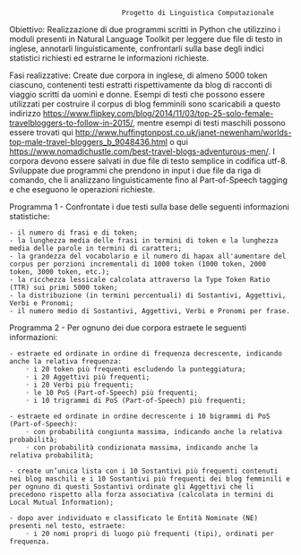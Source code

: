 ﻿

								Progetto di Linguistica Computazionale


Obiettivo: Realizzazione di due programmi scritti in Python che utilizzino i moduli presenti in Natural Language Toolkit per leggere due file di testo in inglese, 
annotarli linguisticamente, confrontarli sulla base degli indici statistici richiesti ed estrarne le informazioni richieste.


Fasi realizzative: Create due corpora in inglese, di almeno 5000 token ciascuno, contenenti testi estratti rispettivamente da blog di racconti di viaggio scritti 
da uomini e donne. Esempi di testi che possono essere utilizzati per costruire il corpus di blog femminili sono scaricabili a questo indirizzo 
https://www.flipkey.com/blog/2014/11/03/top-25-solo-female-travelbloggers-to-follow-in-2015/, mentre esempi di testi maschili possono essere trovati qui 
http://www.huffingtonpost.co.uk/janet-newenham/worlds-top-male-travel-bloggers_b_9048436.html o qui https://www.nomadichustle.com/best-travel-blogs-adventurous-men/. 
I corpora devono essere salvati in due file di testo semplice in codifica utf-8. Sviluppate due programmi che prendono in input i due file da riga di comando, 
che li analizzano linguisticamente fino al Part-of-Speech tagging e che eseguono le operazioni richieste.

Programma 1 - Confrontate i due testi sulla base delle seguenti informazioni statistiche: 

	- il numero di frasi e di token;
	- la lunghezza media delle frasi in termini di token e la lunghezza media delle parole in termini di caratteri; 
	- la grandezza del vocabolario e il numero di hapax all'aumentare del corpus per porzioni incrementali di 1000 token (1000 token, 2000 token, 3000 token, etc.); 
	- la ricchezza lessicale calcolata attraverso la Type Token Ratio (TTR) sui primi 5000 token; 
	- la distribuzione (in termini percentuali) di Sostantivi, Aggettivi, Verbi e Pronomi; 
	- il numero medio di Sostantivi, Aggettivi, Verbi e Pronomi per frase.

Programma 2 - Per ognuno dei due corpora estraete le seguenti informazioni: 

	- estraete ed ordinate in ordine di frequenza decrescente, indicando anche la relativa frequenza: 
		◦ i 20 token più frequenti escludendo la punteggiatura; 
		◦ i 20 Aggettivi più frequenti; 
		◦ i 20 Verbi più frequenti; 
		◦ le 10 PoS (Part-of-Speech) più frequenti; 
		◦ i 10 trigrammi di PoS (Part-of-Speech) più frequenti;
	
	- estraete ed ordinate in ordine decrescente i 10 bigrammi di PoS (Part-of-Speech): 
		◦ con probabilità congiunta massima, indicando anche la relativa probabilità; 
		◦ con probabilità condizionata massima, indicando anche la relativa probabilità; 

	- create un’unica lista con i 10 Sostantivi più frequenti contenuti nei blog maschili e i 10 Sostantivi più frequenti dei blog femminili e per ognuno di questi Sostantivi ordinate gli Aggettivi che li precedono rispetto alla forza associativa (calcolata in termini di Local Mutual Information);

	- dopo aver individuato e classificato le Entità Nominate (NE) presenti nel testo, estraete: 
		◦ i 20 nomi propri di luogo più frequenti (tipi), ordinati per frequenza.
